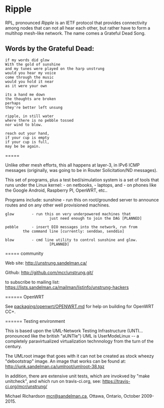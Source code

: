 
Ripple
======



RPL, pronounced *Ripple* is an IETF protocol that provides connectivity among
nodes that can not all hear each other, but rather have to form a multihop
mesh-like network.  The name comes a Grateful Dead Song.

## Words by the Grateful Dead: ##

    if my words did glow
    With the gold of sunshine
    and my tunes were played on the harp unstrung
    would you hear my voice
    come through the music
    would you hold it near
    as it were your own

    its a hand me down
    the thoughts are broken
    perhaps
    they're better left unsung

    ripple, in still water
    where there is no pebble tossed
    nor wind to blow.

    reach out your hand,
    if your cup is empty
    if your cup is full,
    may be be again.

=====

Unlike other mesh efforts, this all happens at layer-3, in IPv6
ICMP messages (originally, was going to be in Router Solicitation/ND messages).

This set of programs, plus a test bed/simulation system is a set of tools
that runs under the Linux kernel:
	- on netbooks,
	- laptops, and
	- on phones like the Google Android, Raspberry PI, OpenWRT, etc..

Programs include:
	sunshine	- run this on root/grounded server to announce
			routes and on any other well provisioned machines.

	glow		- run this on very underpowered machines that
                        just need enough to join the DAG [PLANNED]

	pebble		- insert DIO messages into the network, run from
			the command line [currently: senddao, senddio]

	blow		- cmd line utility to control sunshine and glow.
                        [PLANNED]

===== community

Web site:
    http://unstrung.sandelman.ca/

Github:
    http://github.com/mcr/unstrung.git/

to subscribe to mailing list:
    https://lists.sandelman.ca/mailman/listinfo/unstrung-hackers

====== OpenWRT

See [packaging/openwrt/OPENWRT.md](packaging/openwrt/OPENWRT.md) for help on
building for OpenWRT CC+.

====== Testing environment

This is based upon the UML-Network Testing Infrastructure (UNTI... pronounced
like the british "aUNTIe")
UML is UserModeLinux -- a completely paravirtualized virtualization
       technnology from the turn of the century.

The UMLroot image that goes with it can not be created as stock wheezy
"debootstrap" image.  An image that works can be found at:
        http://junk.sandelman.ca/umlroot/umlroot-38.tgz

In addition, there are extensive unit tests, which are invokved by
"make unitcheck", and which run on travis-ci.org, see:
      https://travis-ci.org/mcr/unstrung/

Michael Richardson <mcr@sandelman.ca>,
Ottawa, Ontario, October 2009-2015.




